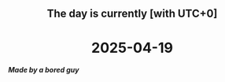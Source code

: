<h2 align=center>The day is currently [with UTC+0]</h2>
<h1 align=center><!--TIME BEGIN-->2025-04-19<!--TIME END--></h1>
<h5>Made by a bored guy</h5>
